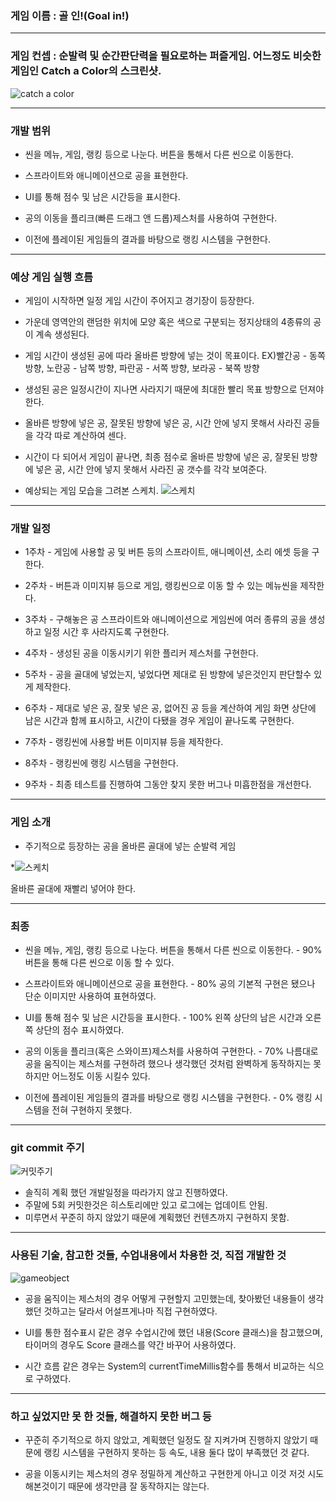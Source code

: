 ### 게임 이름 : 골 인!(Goal in!)

---

### 게임 컨셉 : 순발력 및 순간판단력을 필요로하는 퍼즐게임. 어느정도 비슷한 게임인 Catch a Color의 스크린샷.
![catch a color](https://user-images.githubusercontent.com/40324294/119064739-fb1d9980-ba16-11eb-81db-65eddf3af51c.jpg)

---

### 개발 범위

* 씬을 메뉴, 게임, 랭킹 등으로 나눈다. 버튼을 통해서 다른 씬으로 이동한다.

* 스프라이트와 애니메이션으로 공을 표현한다.

* UI를 통해 점수 및 남은 시간등을 표시한다.

* 공의 이동을 플리크(빠른 드래그 앤 드롭)제스처를 사용하여 구현한다.

* 이전에 플레이된 게임들의 결과를 바탕으로 랭킹 시스템을 구현한다.

---

### 예상 게임 실행 흐름

* 게임이 시작하면 일정 게임 시간이 주어지고 경기장이 등장한다.

* 가운데 영역안의 랜덤한 위치에 모양 혹은 색으로 구분되는 정지상태의 4종류의 공이 계속 생성된다. 

* 게임 시간이 생성된 공에 따라 올바른 방향에 넣는 것이 목표이다. EX)빨간공 - 동쪽 방향, 노란공 - 남쪽 방향, 파란공 - 서쪽 방향, 보라공 - 북쪽 방향  

* 생성된 공은 일정시간이 지나면 사라지기 때문에 최대한 빨리 목표 방향으로 던져야 한다.

* 올바른 방향에 넣은 공, 잘못된 방향에 넣은 공, 시간 안에 넣지 못해서 사라진 공들을 각각 따로 계산하여 센다. 

* 시간이 다 되어서 게임이 끝나면, 최종 점수로 올바른 방향에 넣은 공, 잘못된 방향에 넣은 공, 시간 안에 넣지 못해서 사라진 공 갯수를 각각 보여준다.

* 예상되는 게임 모습을 그려본 스케치.
![스케치](https://user-images.githubusercontent.com/40324294/119064782-18526800-ba17-11eb-8cd3-068f239ad03f.png)


---


### 개발 일정
* 1주차 - 게임에 사용할 공 및 버튼 등의 스프라이트, 애니메이션, 소리 에셋 등을 구한다.

* 2주차 - 버튼과 이미지뷰 등으로 게임, 랭킹씬으로 이동 할 수 있는 메뉴씬을 제작한다.

* 3주차 - 구해놓은 공 스프라이트와 애니메이션으로 게임씬에 여러 종류의 공을 생성하고 일정 시간 후 사라지도록 구현한다.

* 4주차 - 생성된 공을 이동시키기 위한 플리커 제스처를 구현한다.

* 5주차 - 공을 골대에 넣었는지, 넣었다면 제대로 된 방향에 넣은것인지 판단할수 있게 제작한다.  

* 6주차 - 제대로 넣은 공, 잘못 넣은 공, 없어진 공 등을 계산하여 게임 화면 상단에 남은 시간과 함께 표시하고, 시간이 다됐을 경우 게임이 끝나도록 구현한다.

* 7주차 - 랭킹씬에 사용할 버튼 이미지뷰 등을 제작한다.

* 8주차 - 랭킹씬에 랭킹 시스템을 구현한다.

* 9주차 - 최종 테스트를 진행하여 그동안 찾지 못한 버그나 미흡한점을 개선한다.
---
### 게임 소개
* 주기적으로 등장하는 공을 올바른 골대에 넣는 순발력 게임

*![스케치](https://user-images.githubusercontent.com/40324294/119064782-18526800-ba17-11eb-8cd3-068f239ad03f.png)

올바른 골대에 재빨리 넣어야 한다.

---
### 최종

* 씬을 메뉴, 게임, 랭킹 등으로 나눈다. 버튼을 통해서 다른 씬으로 이동한다. - 90% 버튼을 통해 다른 씬으로 이동 할 수 있다.

* 스프라이트와 애니메이션으로 공을 표현한다. - 80% 공의 기본적 구현은 됐으나 단순 이미지만 사용하여 표현하였다.

* UI를 통해 점수 및 남은 시간등을 표시한다. - 100% 왼쪽 상단의 남은 시간과 오른쪽 상단의 점수 표시하였다.

* 공의 이동을 플리크(혹은 스와이프)제스처를 사용하여 구현한다. - 70% 나름대로 공을 움직이는 제스처를 구현하려 했으나 생각했던 것처럼 완벽하게 동작하지는 못하지만 어느정도 이동 시킬수 있다. 

* 이전에 플레이된 게임들의 결과를 바탕으로 랭킹 시스템을 구현한다. - 0% 랭킹 시스템을 전혀 구현하지 못했다.

---

### git commit 주기
![커밋주기](https://user-images.githubusercontent.com/40324294/119065455-88adb900-ba18-11eb-9faa-d44c0b393cc8.jpg)

* 솔직히 계획 했던 개발일정을 따라가지 않고 진행하였다. 
* 주말에 5회 커밋한것은 히스토리에만 있고 로그에는 업데이트 안됨.
* 미루면서 꾸준히 하지 않았기 때문에 계획했던 컨텐츠까지 구현하지 못함.

---

### 사용된 기술, 참고한 것들, 수업내용에서 차용한 것, 직접 개발한 것
![gameobject](https://user-images.githubusercontent.com/40324294/119065988-b6dfc880-ba19-11eb-9bda-29156d606c31.png)

* 공을 움직이는 제스처의 경우 어떻게 구현할지 고민했는데, 찾아봤던 내용들이 생각했던 것하고는 달라서 어설프게나마 직접 구현하였다.

* UI를 통한 점수표시 같은 경우 수업시간에 했던 내용(Score 클래스)을 참고했으며, 타이머의 경우도 Score 클래스를 약간 바꾸어 사용하였다.

* 시간 흐름 같은 경우는 System의 currentTimeMillis함수를 통해서 비교하는 식으로 구하였다.



---
### 하고 싶었지만 못 한 것들, 해결하지 못한 버그 등

* 꾸준히 주기적으로 하지 않았고, 계획했던 일정도 잘 지켜가며 진행하지 않았기 때문에 랭킹 시스템을 구현하지 못하는 등 속도, 내용 둘다 많이 부족했던 것 같다.

* 공을 이동시키는 제스처의 경우 정밀하게 계산하고 구현한게 아니고 이것 저것 시도해본것이기 때문에 생각만큼 잘 동작하지는 않는다.





